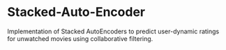 # Stacked-Auto-Encoder
Implementation of Stacked AutoEncoders to predict user-dynamic ratings for unwatched movies using collaborative filtering.
